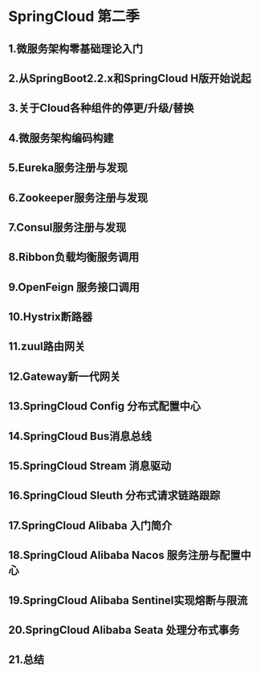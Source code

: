 # SpringCloud 第二季

## 1.微服务架构零基础理论入门
## 2.从SpringBoot2.2.x和SpringCloud H版开始说起
## 3.关于Cloud各种组件的停更/升级/替换
## 4.微服务架构编码构建
## 5.Eureka服务注册与发现
## 6.Zookeeper服务注册与发现
## 7.Consul服务注册与发现
## 8.Ribbon负载均衡服务调用
## 9.OpenFeign 服务接口调用
## 10.Hystrix断路器
## 11.zuul路由网关
## 12.Gateway新一代网关
## 13.SpringCloud Config 分布式配置中心
## 14.SpringCloud Bus消息总线
## 15.SpringCloud Stream 消息驱动
## 16.SpringCloud Sleuth 分布式请求链路跟踪
## 17.SpringCloud Alibaba 入门简介
## 18.SpringCloud Alibaba Nacos 服务注册与配置中心
## 19.SpringCloud Alibaba Sentinel实现熔断与限流
## 20.SpringCloud Alibaba Seata 处理分布式事务
## 21.总结